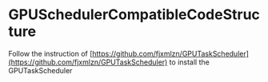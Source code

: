 # GPUSchedulerCompatibleCodeStructure

Follow the instruction of [https://github.com/fjxmlzn/GPUTaskScheduler](https://github.com/fjxmlzn/GPUTaskScheduler) to install the GPUTaskScheduler
